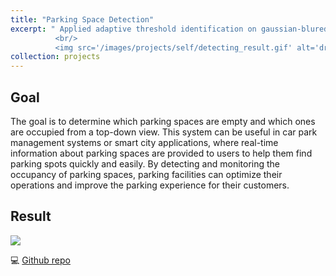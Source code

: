 ```yaml
---
title: "Parking Space Detection"
excerpt: " Applied adaptive threshold identification on gaussian-blured image with self-annotated rectangle
          <br/>
          <img src='/images/projects/self/detecting_result.gif' alt='drifting architecture gif'>"
collection: projects
---
```


## Goal

The goal is to determine which parking spaces are empty and which ones are occupied from a top-down view. This system can be useful in car park management systems or smart city applications, where real-time information about parking spaces are provided to users to help them find parking spots quickly and easily. By detecting and monitoring the occupancy of parking spaces, parking facilities can optimize their operations and improve the parking experience for their customers.

## Result

<img src='/images/projects/self/detecting_result.gif'>

:computer: [Github repo](https://github.com/yi-cheng-liu/park_space_detection)
